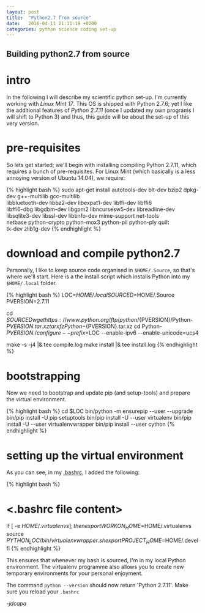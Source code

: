 ```yaml
---
layout: post
title:  "Python2.7 from source"
date:   2016-04-11 21:11:19 +0200
categories: python science coding set-up
---
```


Building python2.7 from source
------------------------------

intro
=====

In the following I will describe my scientific python set-up.
I'm currently working with *Linux Mint 17*.
This OS is shipped with Python 2.7.6; yet I like the additional
 features
 of *Python 2.7.11* (once I updated my own programs I will shift to Python 3) and
 thus, this guide will be about the set-up of this very version.

pre-requisites
==============

So lets get started; we'll begin with installing compiling Python 2.7.11, which
 requires a bunch of pre-requisites.
For Linux Mint (which basically is a less annoying version of Ubuntu 14.04),
 we require:

{% highlight bash %}
sudo apt-get install autotools-dev blt-dev bzip2 dpkg-dev g++-multilib gcc-multilib \
                     libbluetooth-dev libbz2-dev libexpat1-dev libffi-dev libffi6 \
                     libffi6-dbg libgdbm-dev libgpm2 libncursesw5-dev libreadline-dev \
                     libsqlite3-dev libssl-dev libtinfo-dev mime-support net-tools \
                     netbase python-crypto python-mox3 python-pil python-ply quilt \
                     tk-dev zlib1g-dev
{% endhighlight %}

download and compile python2.7
==============================

Personally, I like to keep source code organised in `$HOME/.Source`, so that's
 where we'll start. Here is a the install script which installs Python into
 my `$HOME/.local` folder.

{% highlight bash %}
LOC=$HOME/.local
SOURCED=$HOME/.Source
PVERSION=2.7.11

cd $SOURCED
wget https://www.python.org/ftp/python/${PVERSION}/Python-${PVERSION}.tar.xz
tar xfz Python-${PVERSION}.tar.xz
cd Python-${PVERSION}
./configure --prefix=$LOC --enable-ipv6 --enable-unicode=ucs4

make -s -j4 |& tee compile.log
make install |& tee install.log
{% endhighlight %}

bootstrapping
=============

Now we need to bootstrap and update pip (and setup-tools) and prepare the
 virtual environment.

{% highlight bash %}
cd $LOC
bin/python -m ensurepip --user --upgrade
bin/pip install -U pip setuptools
bin/pip install -U --user virtualenv
bin/pip install -U --user virtualenvwrapper
bin/pip install --user cython
{% endhighlight %}


setting up the virtual environment
==================================

As you can see, in my
 [.bashrc](https://github.com/jdcapa/bashrc.d/blob/main/05.ENV_PYTHON),
 I added the following:

{% highlight bash %}
# <.bashrc file content>
if [ -e $HOME/.virtualenvs ]; then
    export WORKON_HOME=$HOME/.virtualenvs
    source ${PYTHON_LOC}/bin/virtualenvwrapper.sh
    export PROJECT_HOME=$HOME/.devel
fi
{% endhighlight %}

This ensures that whenever my bash is sourced, I'm in my local Python
 environment.
The virtualenv programme also allows you to create new temporary environments
 for your personal enjoyment.

The command `python --version` should now return 'Python 2.7.11'.
Make sure you reload your `.bashrc`

*-jdcapa*
